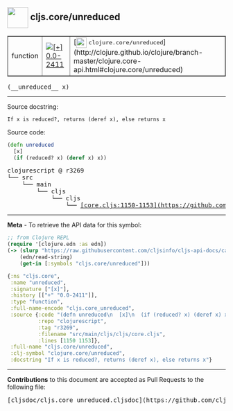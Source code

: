 ## <img width="48px" valign="middle" src="http://i.imgur.com/Hi20huC.png"> cljs.core/unreduced

 <table border="1">
<tr>

<td>function</td>
<td><a href="https://github.com/cljsinfo/cljs-api-docs/tree/0.0-2411"><img valign="middle" alt="[+] 0.0-2411" src="https://img.shields.io/badge/+-0.0--2411-lightgrey.svg"></a> </td>
<td>
[<img height="24px" valign="middle" src="http://i.imgur.com/1GjPKvB.png"> <samp>clojure.core/unreduced</samp>](http://clojure.github.io/clojure/branch-master/clojure.core-api.html#clojure.core/unreduced)
</td>
</tr>
</table>

 <samp>
(__unreduced__ x)<br>
</samp>

---




Source docstring:

```
If x is reduced?, returns (deref x), else returns x
```

Source code:

```clj
(defn unreduced
  [x]
  (if (reduced? x) (deref x) x))
```

 <pre>
clojurescript @ r3269
└── src
    └── main
        └── cljs
            └── cljs
                └── <ins>[core.cljs:1150-1153](https://github.com/clojure/clojurescript/blob/r3269/src/main/cljs/cljs/core.cljs#L1150-L1153)</ins>
</pre>


---

__Meta__ - To retrieve the API data for this symbol:

```clj
;; from Clojure REPL
(require '[clojure.edn :as edn])
(-> (slurp "https://raw.githubusercontent.com/cljsinfo/cljs-api-docs/catalog/cljs-api.edn")
    (edn/read-string)
    (get-in [:symbols "cljs.core/unreduced"]))
```

```clj
{:ns "cljs.core",
 :name "unreduced",
 :signature ["[x]"],
 :history [["+" "0.0-2411"]],
 :type "function",
 :full-name-encode "cljs.core_unreduced",
 :source {:code "(defn unreduced\n  [x]\n  (if (reduced? x) (deref x) x))",
          :repo "clojurescript",
          :tag "r3269",
          :filename "src/main/cljs/cljs/core.cljs",
          :lines [1150 1153]},
 :full-name "cljs.core/unreduced",
 :clj-symbol "clojure.core/unreduced",
 :docstring "If x is reduced?, returns (deref x), else returns x"}

```

---

__Contributions__ to this document are accepted as Pull Requests to the following file:

 <pre>
[cljsdoc/cljs.core_unreduced.cljsdoc](https://github.com/cljsinfo/cljs-api-docs/blob/master/cljsdoc/cljs.core_unreduced.cljsdoc)
</pre>

